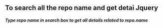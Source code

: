 <h2>To search all the repo name and get detai  Jquery</h2>

<h5> Type repo name in search box to get all details related to repo.name</h5>
